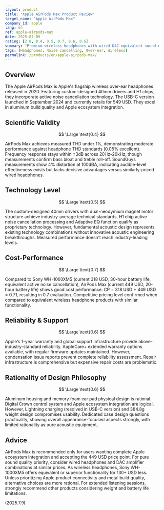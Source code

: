 ```yaml
---
layout: product
title: "Apple AirPods Max Product Review"
target_name: "Apple AirPods Max"
company_id: apple
lang: en
ref: apple-airpods-max
date: 2025-07-09
rating: [2.8, 0.4, 0.5, 0.7, 0.6, 0.6]
summary: "Premium wireless headphones with wired DAC-equivalent sound quality, but difficult to justify at 449 USD price point"
tags: [Headphones, Noise cancelling, Over-ear, Wireless]
permalink: /products/en/apple-airpods-max/
---
```

## Overview

The Apple AirPods Max is Apple's flagship wireless over-ear headphones released in 2020. Featuring custom-designed 40mm drivers and H1 chips, they incorporate active noise cancellation technology. The USB-C version launched in September 2024 and currently retails for 549 USD. They excel in aluminum build quality and Apple ecosystem integration.

## Scientific Validity

$$ \Large \text{0.4} $$

AirPods Max achieves measured THD under 1%, demonstrating moderate performance against headphone THD standards (0.05% excellent). Frequency response stays within ±3dB across 20Hz-20kHz, though measurements confirm bass bloat and treble roll-off. SoundGuys measurements show 4% distortion at 100dBA, indicating audible-level effectiveness exists but lacks decisive advantages versus similarly-priced wired headphones.

## Technology Level

$$ \Large \text{0.5} $$

The custom-designed 40mm drivers with dual-neodymium magnet motor structure achieve industry-average technical standards. H1 chip active noise cancellation processing and Adaptive EQ function qualify as proprietary technology. However, fundamental acoustic design represents existing technology combinations without innovative acoustic engineering breakthroughs. Measured performance doesn't reach industry-leading levels.

## Cost-Performance

$$ \Large \text{0.7} $$

Compared to Sony WH-1000XM5 (current 318 USD, 30-hour battery life, equivalent active noise cancellation), AirPods Max (current 449 USD, 20-hour battery life) shows good cost performance. CP = 318 USD ÷ 449 USD = 0.71, resulting in 0.7 evaluation. Competitive pricing level confirmed when compared to equivalent wireless headphone products with similar functionality.

## Reliability & Support

$$ \Large \text{0.6} $$

Apple's 1-year warranty and global support infrastructure provide above-industry-standard reliability. AppleCare+ extended warranty options available, with regular firmware updates maintained. However, condensation issue reports prevent complete reliability assessment. Repair infrastructure is comprehensive but expensive repair costs are problematic.

## Rationality of Design Philosophy

$$ \Large \text{0.6} $$

Aluminum housing and memory foam ear pad physical design is rational. Digital Crown control system and Apple ecosystem integration are logical. However, Lightning charging (resolved in USB-C version) and 384.8g weight design compromises usability. Dedicated case design questions practicality, showing overall appearance-focused aspects strongly, with limited rationality as pure acoustic equipment.

## Advice

AirPods Max is recommended only for users wanting complete Apple ecosystem integration and accepting the 449 USD price point. For pure sound quality priority, consider wired headphones and DAC amplifier combinations at similar prices. As wireless headphones, Sony WH-1000XM5 offers equivalent or superior functionality for 130+ USD less. Unless prioritizing Apple product connectivity and metal build quality, alternative choices are more rational. For extended listening sessions, strongly recommend other products considering weight and battery life limitations.

(2025.7.9)